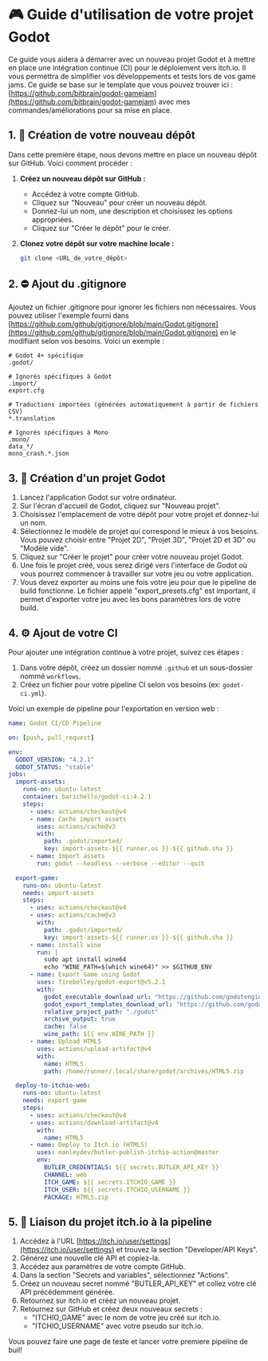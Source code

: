 # 🎮 Guide d'utilisation de votre projet Godot

Ce guide vous aidera à démarrer avec un nouveau projet Godot et à mettre en place une intégration continue (CI) pour le déploiement vers itch.io. Il vous permettra de simplifier vos développements et tests lors de vos game jams. Ce guide se base sur le template que vous pouvez trouver ici : [https://github.com/bitbrain/godot-gamejam](https://github.com/bitbrain/godot-gamejam) avec mes commandes/améliorations pour sa mise en place.

## 1. 🚧 Création de votre nouveau dépôt

Dans cette première étape, nous devons mettre en place un nouveau dépôt sur GitHub. Voici comment procéder :

1. **Créez un nouveau dépôt sur GitHub :**
   - Accédez à votre compte GitHub.
   - Cliquez sur "Nouveau" pour créer un nouveau dépôt.
   - Donnez-lui un nom, une description et choisissez les options appropriées.
   - Cliquez sur "Créer le dépôt" pour le créer.

2. **Clonez votre dépôt sur votre machine locale :**
   ```bash
   git clone <URL_de_votre_dépôt>
   ```

## 2. ⛔ Ajout du .gitignore

Ajoutez un fichier .gitignore pour ignorer les fichiers non nécessaires. Vous pouvez utiliser l'exemple fourni dans [https://github.com/github/gitignore/blob/main/Godot.gitignore](https://github.com/github/gitignore/blob/main/Godot.gitignore) en le modifiant selon vos besoins. Voici un exemple :

```gitignore
# Godot 4+ spécifique
.godot/

# Ignorés spécifiques à Godot
.import/
export.cfg

# Traductions importées (générées automatiquement à partir de fichiers CSV)
*.translation

# Ignorés spécifiques à Mono
.mono/
data_*/
mono_crash.*.json
```

## 3. 📁 Création d'un projet Godot

1. Lancez l'application Godot sur votre ordinateur.
2. Sur l'écran d'accueil de Godot, cliquez sur "Nouveau projet".
3. Choisissez l'emplacement de votre dépôt pour votre projet et donnez-lui un nom.
4. Sélectionnez le modèle de projet qui correspond le mieux à vos besoins. Vous pouvez choisir entre "Projet 2D", "Projet 3D", "Projet 2D et 3D" ou "Modèle vide".
5. Cliquez sur "Créer le projet" pour créer votre nouveau projet Godot.
6. Une fois le projet créé, vous serez dirigé vers l'interface de Godot où vous pourrez commencer à travailler sur votre jeu ou votre application.
7. Vous devez exporter au moins une fois votre jeu pour que le pipeline de build fonctionne. Le fichier appelé "export_presets.cfg" est important, il permet d'exporter votre jeu avec les bons paramètres lors de votre build.

## 4. ⚙️ Ajout de votre CI

Pour ajouter une intégration continue à votre projet, suivez ces étapes :

1. Dans votre dépôt, créez un dossier nommé `.github` et un sous-dossier nommé `workflows`.
2. Créez un fichier pour votre pipeline CI selon vos besoins (ex: `godot-ci.yml`).

Voici un exemple de pipeline pour l'exportation en version web :

```yaml
name: Godot CI/CD Pipeline

on: [push, pull_request]

env:
  GODOT_VERSION: "4.2.1"
  GODOT_STATUS: "stable"
jobs:
  import-assets:
    runs-on: ubuntu-latest
    container: barichello/godot-ci:4.2.1
    steps:
      - uses: actions/checkout@v4
      - name: Cache import assets
        uses: actions/cache@v3
        with:
          path: .godot/imported/
          key: import-assets-${{ runner.os }}-${{ github.sha }}
      - name: Import assets
        run: godot --headless --verbose --editor --quit

  export-game:
    runs-on: ubuntu-latest
    needs: import-assets
    steps:
      - uses: actions/checkout@v4
      - uses: actions/cache@v3
        with:
          path: .godot/imported/
          key: import-assets-${{ runner.os }}-${{ github.sha }}
      - name: install wine
        run: |
          sudo apt install wine64
          echo "WINE_PATH=$(which wine64)" >> $GITHUB_ENV
      - name: Export Game using Godot
        uses: firebelley/godot-export@v5.2.1
        with:
          godot_executable_download_url: "https://github.com/godotengine/godot/releases/download/${{ env.GODOT_VERSION }}-${{ env.GODOT_STATUS }}/Godot_v${{ env.GODOT_VERSION }}-${{ env.GODOT_STATUS }}_linux.x86_64.zip"
          godot_export_templates_download_url: "https://github.com/godotengine/godot/releases/download/${{ env.GODOT_VERSION }}-${{ env.GODOT_STATUS }}/Godot_v${{ env.GODOT_VERSION }}-${{ env.GODOT_STATUS }}_export_templates.tpz"
          relative_project_path: "./godot"
          archive_output: true
          cache: false
          wine_path: ${{ env.WINE_PATH }}
      - name: Upload HTML5
        uses: actions/upload-artifact@v4
        with:
          name: HTML5
          path: /home/runner/.local/share/godot/archives/HTML5.zip

  deploy-to-itchio-web:
    runs-on: ubuntu-latest
    needs: export-game
    steps:
      - uses: actions/checkout@v4
      - uses: actions/download-artifact@v4
        with:
          name: HTML5
      - name: Deploy to Itch.io (HTML5)
        uses: manleydev/butler-publish-itchio-action@master
        env:
          BUTLER_CREDENTIALS: ${{ secrets.BUTLER_API_KEY }}
          CHANNEL: web
          ITCH_GAME: ${{ secrets.ITCHIO_GAME }}
          ITCH_USER: ${{ secrets.ITCHIO_USERNAME }}
          PACKAGE: HTML5.zip
```

## 5. 🤩 Liaison du projet itch.io à la pipeline

1. Accédez à l'URL [https://itch.io/user/settings](https://itch.io/user/settings) et trouvez la section "Developer/API Keys".
2. Générez une nouvelle clé API et copiez-la.
3. Accédez aux paramètres de votre compte GitHub.
4. Dans la section "Secrets and variables", sélectionnez "Actions".
5. Créez un nouveau secret nommé "BUTLER_API_KEY" et collez votre clé API précédemment générée.
6. Retournez sur itch.io et créez un nouveau projet.
7. Retournez sur GitHub et créez deux nouveaux secrets :
   - "ITCHIO_GAME" avec le nom de votre jeu créé sur itch.io.
   - "ITCHIO_USERNAME" avec votre pseudo sur itch.io.


Vous pouvez faire une page de teste et lancer votre premiere pipeline de buil!
